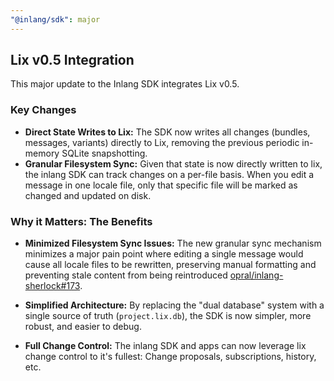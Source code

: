 ```yaml
---
"@inlang/sdk": major
---
```


## Lix v0.5 Integration

This major update to the Inlang SDK integrates Lix v0.5.

### Key Changes

-   **Direct State Writes to Lix:** The SDK now writes all changes (bundles, messages, variants) directly to Lix, removing the previous periodic in-memory SQLite snapshotting.
-   **Granular Filesystem Sync:** Given that state is now directly written to lix, the inlang SDK can track changes on a per-file basis. When you edit a message in one locale file, only that specific file will be marked as changed and updated on disk.

### Why it Matters: The Benefits

-   **Minimized Filesystem Sync Issues:** The new granular sync mechanism minimizes a major pain point where editing a single message would cause all locale files to be rewritten, preserving manual formatting and preventing stale content from being reintroduced [opral/inlang-sherlock#173](https://github.com/opral/inlang-sherlock/issues/173).

-  **Simplified Architecture:** By replacing the "dual database" system with a single source of truth (`project.lix.db`), the SDK is now simpler, more robust, and easier to debug.
  

-   **Full Change Control:** The inlang SDK and apps can now leverage lix change control to it's fullest: Change proposals, subscriptions, history, etc.